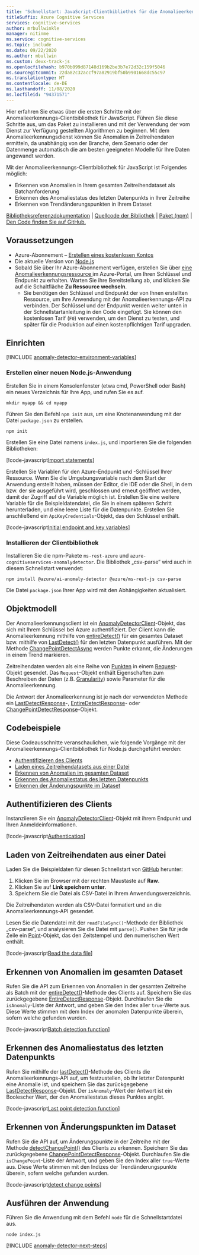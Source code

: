 ```yaml
---
title: 'Schnellstart: JavaScript-Clientbibliothek für die Anomalieerkennung'
titleSuffix: Azure Cognitive Services
services: cognitive-services
author: mrbullwinkle
manager: nitinme
ms.service: cognitive-services
ms.topic: include
ms.date: 09/22/2020
ms.author: mbullwin
ms.custom: devx-track-js
ms.openlocfilehash: b970b099d87148d169b2be3b7e72d32c159f5046
ms.sourcegitcommit: 22da82c32accf97a82919bf50b9901668dc55c97
ms.translationtype: HT
ms.contentlocale: de-DE
ms.lasthandoff: 11/08/2020
ms.locfileid: "94371571"
---
```

Hier erfahren Sie etwas über die ersten Schritte mit der Anomalieerkennungs-Clientbibliothek für JavaScript. Führen Sie diese Schritte aus, um das Paket zu installieren und mit der Verwendung der vom Dienst zur Verfügung gestellten Algorithmen zu beginnen. Mit dem Anomalieerkennungsdienst können Sie Anomalien in Zeitreihendaten ermitteln, da unabhängig von der Branche, dem Szenario oder der Datenmenge automatisch die am besten geeigneten Modelle für Ihre Daten angewandt werden.

Mit der Anomalieerkennungs-Clientbibliothek für JavaScript ist Folgendes möglich:

* Erkennen von Anomalien in Ihrem gesamten Zeitreihendataset als Batchanforderung
* Erkennen des Anomaliestatus des letzten Datenpunkts in Ihrer Zeitreihe
* Erkennen von Trendänderungspunkten in Ihrem Dataset

[Bibliotheksreferenzdokumentation](https://go.microsoft.com/fwlink/?linkid=2090788) | [Quellcode der Bibliothek](https://github.com/Azure/azure-sdk-for-net/tree/master/sdk/cognitiveservices/AnomalyDetector) | [Paket (npm)](https://www.npmjs.com/package/%40azure/ai-anomaly-detector) | [Den Code finden Sie auf GitHub.](https://github.com/Azure-Samples/cognitive-services-quickstart-code/tree/master/javascript/AnomalyDetector)

## <a name="prerequisites"></a>Voraussetzungen

* Azure-Abonnement – [Erstellen eines kostenlosen Kontos](https://azure.microsoft.com/free/cognitive-services)
* Die aktuelle Version von [Node.js](https://nodejs.org/)
* Sobald Sie über Ihr Azure-Abonnement verfügen, erstellen Sie über <a href="https://ms.portal.azure.com/#create/Microsoft.CognitiveServicesAnomalyDetector"  title="Erstellen einer Anomalieerkennungsressource"  target="_blank"> eine Anomalieerkennungsressource <span class="docon docon-navigate-external x-hidden-focus"></span></a> im Azure-Portal, um Ihren Schlüssel und Endpunkt zu erhalten. Warten Sie ihre Bereitstellung ab, und klicken Sie auf die Schaltfläche **Zu Ressource wechseln**.
    * Sie benötigen den Schlüssel und Endpunkt der von Ihnen erstellten Ressource, um Ihre Anwendung mit der Anomalieerkennungs-API zu verbinden. Der Schlüssel und der Endpunkt werden weiter unten in der Schnellstartanleitung in den Code eingefügt.
    Sie können den kostenlosen Tarif (`F0`) verwenden, um den Dienst zu testen, und später für die Produktion auf einen kostenpflichtigen Tarif upgraden.

## <a name="setting-up"></a>Einrichten

[!INCLUDE [anomaly-detector-environment-variables](../environment-variables.md)]

### <a name="create-a-new-nodejs-application"></a>Erstellen einer neuen Node.js-Anwendung

Erstellen Sie in einem Konsolenfenster (etwa cmd, PowerShell oder Bash) ein neues Verzeichnis für Ihre App, und rufen Sie es auf. 

```console
mkdir myapp && cd myapp
```

Führen Sie den Befehl `npm init` aus, um eine Knotenanwendung mit der Datei `package.json` zu erstellen. 

```console
npm init
```

Erstellen Sie eine Datei namens `index.js`, und importieren Sie die folgenden Bibliotheken:

[!code-javascript[Import statements](~/cognitive-services-quickstart-code/javascript/AnomalyDetector/anomaly_detector_quickstart.js?name=imports)]

Erstellen Sie Variablen für den Azure-Endpunkt und -Schlüssel Ihrer Ressource. Wenn Sie die Umgebungsvariable nach dem Start der Anwendung erstellt haben, müssen der Editor, die IDE oder die Shell, in dem bzw. der sie ausgeführt wird, geschlossen und erneut geöffnet werden, damit der Zugriff auf die Variable möglich ist. Erstellen Sie eine weitere Variable für die Beispieldatendatei, die Sie in einem späteren Schritt herunterladen, und eine leere Liste für die Datenpunkte. Erstellen Sie anschließend ein `ApiKeyCredentials`-Objekt, das den Schlüssel enthält.

[!code-javascript[Initial endpoint and key variables](~/cognitive-services-quickstart-code/javascript/AnomalyDetector/anomaly_detector_quickstart.js?name=vars)]

### <a name="install-the-client-library"></a>Installieren der Clientbibliothek

Installieren Sie die npm-Pakete `ms-rest-azure` und `azure-cognitiveservices-anomalydetector`. Die Bibliothek „csv-parse“ wird auch in diesem Schnellstart verwendet:

```console
npm install @azure/ai-anomaly-detector @azure/ms-rest-js csv-parse
```

Die Datei `package.json` Ihrer App wird mit den Abhängigkeiten aktualisiert.

## <a name="object-model"></a>Objektmodell

Der Anomalieerkennungsclient ist ein [AnomalyDetectorClient](/javascript/api/@azure/cognitiveservices-anomalydetector/anomalydetectorclient?view=azure-node-latest)-Objekt, das sich mit Ihrem Schlüssel bei Azure authentifiziert. Der Client kann die Anomalieerkennung mithilfe von [entireDetect()](/javascript/api/@azure/cognitiveservices-anomalydetector/anomalydetectorclient?view=azure-node-latest#entiredetect-request--servicecallback-entiredetectresponse--) für ein gesamtes Dataset bzw. mithilfe von [LastDetect()](/javascript/api/@azure/cognitiveservices-anomalydetector/anomalydetectorclient?view=azure-node-latest#lastdetect-request--msrest-requestoptionsbase-) für den letzten Datenpunkt ausführen. Mit der Methode [ChangePointDetectAsync](https://go.microsoft.com/fwlink/?linkid=2090788) werden Punkte erkannt, die Änderungen in einem Trend markieren. 

Zeitreihendaten werden als eine Reihe von [Punkten](/javascript/api/@azure/cognitiveservices-anomalydetector/point?view=azure-node-latest) in einem [Request](/javascript/api/@azure/cognitiveservices-anomalydetector/request?view=azure-node-latest)-Objekt gesendet. Das `Request`-Objekt enthält Eigenschaften zum Beschreiben der Daten (z.B. [Granularity](/javascript/api/@azure/cognitiveservices-anomalydetector/request?view=azure-node-latest#granularity)) sowie Parameter für die Anomalieerkennung. 

Die Antwort der Anomalieerkennung ist je nach der verwendeten Methode ein [LastDetectResponse](/javascript/api/@azure/cognitiveservices-anomalydetector/lastdetectresponse?view=azure-node-latest)-, [EntireDetectResponse](/javascript/api/@azure/cognitiveservices-anomalydetector/entiredetectresponse?view=azure-node-latest)- oder [ChangePointDetectResponse](https://go.microsoft.com/fwlink/?linkid=2090788)-Objekt. 

## <a name="code-examples"></a>Codebeispiele 

Diese Codeausschnitte veranschaulichen, wie folgende Vorgänge mit der Anomalieerkennungs-Clientbibliothek für Node.js durchgeführt werden:

* [Authentifizieren des Clients](#authenticate-the-client)
* [Laden eines Zeitreihendatasets aus einer Datei](#load-time-series-data-from-a-file)
* [Erkennen von Anomalien im gesamten Dataset](#detect-anomalies-in-the-entire-data-set) 
* [Erkennen des Anomaliestatus des letzten Datenpunkts](#detect-the-anomaly-status-of-the-latest-data-point)
* [Erkennen der Änderungspunkte im Dataset](#detect-change-points-in-the-data-set)

## <a name="authenticate-the-client"></a>Authentifizieren des Clients

Instanziieren Sie ein [AnomalyDetectorClient](/javascript/api/@azure/cognitiveservices-anomalydetector/anomalydetectorclient?view=azure-node-latest)-Objekt mit ihrem Endpunkt und Ihren Anmeldeinformationen.

[!code-javascript[Authentication](~/cognitive-services-quickstart-code/javascript/AnomalyDetector/anomaly_detector_quickstart.js?name=authentication)]

## <a name="load-time-series-data-from-a-file"></a>Laden von Zeitreihendaten aus einer Datei

Laden Sie die Beispieldaten für diesen Schnellstart von [GitHub](https://github.com/Azure-Samples/cognitive-services-quickstart-code/blob/master/javascript/AnomalyDetector/request-data.csv) herunter:
1. Klicken Sie im Browser mit der rechten Maustaste auf **Raw**.
2. Klicken Sie auf **Link speichern unter**.
3. Speichern Sie die Datei als CSV-Datei in Ihrem Anwendungsverzeichnis.

Die Zeitreihendaten werden als CSV-Datei formatiert und an die Anomalieerkennungs-API gesendet.

Lesen Sie die Datendatei mit der `readFileSync()`-Methode der Bibliothek „csv-parse“, und analysieren Sie die Datei mit `parse()`. Pushen Sie für jede Zeile ein [Point](/javascript/api/@azure/cognitiveservices-anomalydetector/point?view=azure-node-latest)-Objekt, das den Zeitstempel und den numerischen Wert enthält.

[!code-javascript[Read the data file](~/cognitive-services-quickstart-code/javascript/AnomalyDetector/anomaly_detector_quickstart.js?name=readFile)]

## <a name="detect-anomalies-in-the-entire-data-set"></a>Erkennen von Anomalien im gesamten Dataset 

Rufen Sie die API zum Erkennen von Anomalien in der gesamten Zeitreihe als Batch mit der [entireDetect()](/javascript/api/@azure/cognitiveservices-anomalydetector/anomalydetectorclient?view=azure-node-latest#entiredetect-request--msrest-requestoptionsbase-)-Methode des Clients auf. Speichern Sie das zurückgegebene [EntireDetectResponse](/javascript/api/@azure/cognitiveservices-anomalydetector/entiredetectresponse?view=azure-node-latest)-Objekt. Durchlaufen Sie die `isAnomaly`-Liste der Antwort, und geben Sie den Index aller `true`-Werte aus. Diese Werte stimmen mit dem Index der anomalen Datenpunkte überein, sofern welche gefunden wurden.

[!code-javascript[Batch detection function](~/cognitive-services-quickstart-code/javascript/AnomalyDetector/anomaly_detector_quickstart.js?name=batchCall)]

## <a name="detect-the-anomaly-status-of-the-latest-data-point"></a>Erkennen des Anomaliestatus des letzten Datenpunkts

Rufen Sie mithilfe der [lastDetect()](/javascript/api/@azure/cognitiveservices-anomalydetector/anomalydetectorclient?view=azure-node-latest#lastdetect-request--msrest-requestoptionsbase-)-Methode des Clients die Anomalieerkennungs-API auf, um festzustellen, ob Ihr letzter Datenpunkt eine Anomalie ist, und speichern Sie das zurückgegebene [LastDetectResponse](/javascript/api/@azure/cognitiveservices-anomalydetector/lastdetectresponse?view=azure-node-latest)-Objekt. Der `isAnomaly`-Wert der Antwort ist ein Boolescher Wert, der den Anomaliestatus dieses Punktes angibt.  

[!code-javascript[Last point detection function](~/cognitive-services-quickstart-code/javascript/AnomalyDetector/anomaly_detector_quickstart.js?name=lastDetection)]

## <a name="detect-change-points-in-the-data-set"></a>Erkennen von Änderungspunkten im Dataset

Rufen Sie die API auf, um Änderungspunkte in der Zeitreihe mit der Methode [detectChangePoint()](https://go.microsoft.com/fwlink/?linkid=2090788) des Clients zu erkennen. Speichern Sie das zurückgegebene [ChangePointDetectResponse](https://go.microsoft.com/fwlink/?linkid=2090788)-Objekt. Durchlaufen Sie die `isChangePoint`-Liste der Antwort, und geben Sie den Index aller `true`-Werte aus. Diese Werte stimmen mit den Indizes der Trendänderungspunkte überein, sofern welche gefunden wurden.

[!code-javascript[detect change points](~/cognitive-services-quickstart-code/javascript/AnomalyDetector/anomaly_detector_quickstart.js?name=changePointDetection)]

## <a name="run-the-application"></a>Ausführen der Anwendung

Führen Sie die Anwendung mit dem Befehl `node` für die Schnellstartdatei aus.

```console
node index.js
```

[!INCLUDE [anomaly-detector-next-steps](../quickstart-cleanup-next-steps.md)]